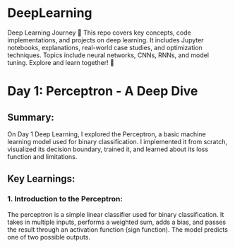 # DeepLearning
Deep Learning Journey 🚀 This repo covers key concepts, code implementations, and projects on deep learning. It includes Jupyter notebooks, explanations, real-world case studies, and optimization techniques. Topics include neural networks, CNNs, RNNs, and model tuning. Explore and learn together! 🚀
# Day 1: Perceptron - A Deep Dive

## Summary:
On Day 1 Deep Learning, I explored the Perceptron, a basic machine learning model used for binary classification. I implemented it from scratch, visualized its decision boundary, trained it, and learned about its loss function and limitations.

## Key Learnings:

### 1. **Introduction to the Perceptron:**
The perceptron is a simple linear classifier used for binary classification. It takes in multiple inputs, performs a weighted sum, adds a bias, and passes the result through an activation function (sign function). The model predicts one of two possible outputs.

